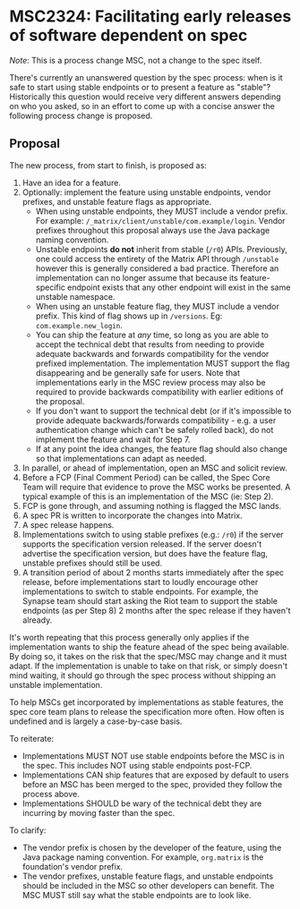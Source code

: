 # MSC2324: Facilitating early releases of software dependent on spec

*Note*: This is a process change MSC, not a change to the spec itself.

There's currently an unanswered question by the spec process: when is it
safe to start using stable endpoints or to present a feature as "stable"?
Historically this question would receive very different answers depending
on who you asked, so in an effort to come up with a concise answer the
following process change is proposed.

## Proposal

The new process, from start to finish, is proposed as:

1. Have an idea for a feature.
2. Optionally: implement the feature using unstable endpoints, vendor prefixes,
   and unstable feature flags as appropriate.
   * When using unstable endpoints, they MUST include a vendor prefix. For
     example: `/_matrix/client/unstable/com.example/login`. Vendor prefixes
     throughout this proposal always use the Java package naming convention.
   * Unstable endpoints **do not** inherit from stable (`/r0`) APIs. Previously,
     one could access the entirety of the Matrix API through `/unstable` however
     this is generally considered a bad practice. Therefore an implementation
     can no longer assume that because its feature-specific endpoint exists that
     any other endpoint will exist in the same unstable namespace.
   * When using an unstable feature flag, they MUST include a vendor prefix.
     This kind of flag shows up in `/versions`. Eg: `com.example.new_login`.
   * You can ship the feature at *any* time, so long as you are able to accept
     the technical debt that results from needing to provide adequate backwards
     and forwards compatibility for the vendor prefixed implementation. The
     implementation MUST support the flag disappearing and be generally safe for
     users. Note that implementations early in the MSC review process may also be
     required to provide backwards compatibility with earlier editions of the
     proposal.
   * If you don't want to support the technical debt (or if it's impossible to
     provide adequate backwards/forwards compatibility - e.g. a user authentication
     change which can't be safely rolled back), do not implement the feature and
     wait for Step 7.
   * If at any point the idea changes, the feature flag should also change so
     that implementations can adapt as needed.
3. In parallel, or ahead of implementation, open an MSC and solicit review.
4. Before a FCP (Final Comment Period) can be called, the Spec Core Team will
   require that evidence to prove the MSC works be presented. A typical example
   of this is an implementation of the MSC (ie: Step 2).
5. FCP is gone through, and assuming nothing is flagged the MSC lands.
6. A spec PR is written to incorporate the changes into Matrix.
7. A spec release happens.
8. Implementations switch to using stable prefixes (e.g.: `/r0`) if the server
   supports the specification version released. If the server doesn't advertise
   the specification version, but does have the feature flag, unstable prefixes
   should still be used.
9. A transition period of about 2 months starts immediately after the spec release, before
   implementations start to loudly encourage other implementations to switch to stable
   endpoints. For example, the Synapse team should start asking the Riot team to
   support the stable endpoints (as per Step 8) 2 months after the spec release if they
   haven't already.

It's worth repeating that this process generally only applies if the implementation
wants to ship the feature ahead of the spec being available. By doing so, it takes
on the risk that the spec/MSC may change and it must adapt. If the implementation
is unable to take on that risk, or simply doesn't mind waiting, it should go through
the spec process without shipping an unstable implementation.

To help MSCs get incorporated by implementations as stable features, the spec core
team plans to release the specification more often. How often is undefined and is
largely a case-by-case basis.

To reiterate:

* Implementations MUST NOT use stable endpoints before the MSC is in the spec. This
  includes NOT using stable endpoints post-FCP.
* Implementations CAN ship features that are exposed by default to users before an
  MSC has been merged to the spec, provided they follow the process above.
* Implementations SHOULD be wary of the technical debt they are incurring by moving
  faster than the spec.

To clarify:

* The vendor prefix is chosen by the developer of the feature, using the Java package
  naming convention. For example, `org.matrix` is the foundation's vendor prefix.
* The vendor prefixes, unstable feature flags, and unstable endpoints should be included
  in the MSC so other developers can benefit. The MSC MUST still say what the stable
  endpoints are to look like.
